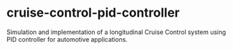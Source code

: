 # cruise-control-pid-controller
Simulation and implementation of a longitudinal Cruise Control system using PID controller for automotive applications.
